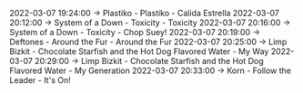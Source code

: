 2022-03-07 19:24:00 -> Plastiko - Plastiko - Calida Estrella
2022-03-07 20:12:00 -> System of a Down - Toxicity - Toxicity
2022-03-07 20:16:00 -> System of a Down - Toxicity - Chop Suey!
2022-03-07 20:19:00 -> Deftones - Around the Fur - Around the Fur
2022-03-07 20:25:00 -> Limp Bizkit - Chocolate Starfish and the Hot Dog Flavored Water - My Way
2022-03-07 20:29:00 -> Limp Bizkit - Chocolate Starfish and the Hot Dog Flavored Water - My Generation
2022-03-07 20:33:00 -> Korn - Follow the Leader - It's On!
